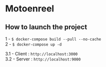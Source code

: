 # Motoenreel

## How to launch the project

1 - `$ docker-compose build --pull --no-cache`  
2 - `$ docker-compose up -d`  

3.1 - Client : `http://localhost:3000`  
3.2 - Server : `http://localhost:9000`  

